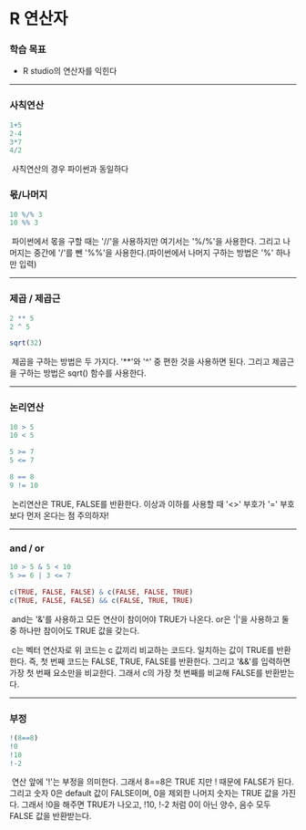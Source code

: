 # R 연산자


### 학습 목표

- R studio의 연산자를 익힌다




---



### 사칙연산

```R
1+5
2-4
3*7
4/2
```


​	사칙연산의 경우 파이썬과 동일하다



### 몫/나머지

```R
10 %/% 3
10 %% 3
```

​	파이썬에서 몫을 구할 때는 '//'을 사용하지만 여기서는 '%/%'을 사용한다. 그리고 나머지는 중간에 '/'를 뺀 '%%'을 사용한다.(파이썬에서 나머지 구하는 방법은 '%' 하나만 입력) 




---



### 제곱 / 제곱근

```R
2 ** 5
2 ^ 5

sqrt(32)
```

​	제곱을 구하는 방법은 두 가지다. '**'와 '^' 중 편한 것을 사용하면 된다. 그리고 제곱근을 구하는 방법은 sqrt() 함수를 사용한다.



---



### 논리연산

```R
10 > 5
10 < 5

5 >= 7
5 <= 7

8 == 8
9 != 10
```

​	논리연산은 TRUE, FALSE를 반환한다. 이상과 이하를 사용할 때 '<>' 부호가 '=' 부호보다 먼저 온다는 점 주의하자!



---



### and / or

```R
10 > 5 & 5 < 10
5 >= 6 | 3 <= 7

c(TRUE, FALSE, FALSE) & c(FALSE, FALSE, TRUE)
c(TRUE, FALSE, FALSE) && c(FALSE, TRUE, TRUE)
```

​	and는 '&'를 사용하고 모든 연산이 참이어야 TRUE가 나온다. or은 '|'을 사용하고 둘 중 하나만 참이어도 TRUE 값을 갖는다.

​	c는 벡터 연산자로 위 코드는 c 값끼리 비교하는 코드다. 일치하는 값이 TRUE를 반환한다. 즉, 첫 번째 코드는 FALSE, TRUE, FALSE를 반환한다. 그리고 '&&'를 입력하면 가장 첫 번째 요소만을 비교한다. 그래서 c의 가장 첫 번째를 비교해 FALSE를 반환받는다.



---



### 부정

```R
!(8==8)
!0
!10
!-2
```

​	연산 앞에 '!'는 부정을 의미한다. 그래서 8==8은 TRUE 지만 ! 때문에 FALSE가 된다. 그리고 숫자 0은 default 값이 FALSE이며, 0을 제외한 나머지 숫자는 TRUE 값을 가진다. 그래서 !0을 해주면 TRUE가 나오고, !10, !-2 처럼 0이 아닌 양수, 음수 모두 FALSE 값을 반환받는다.
